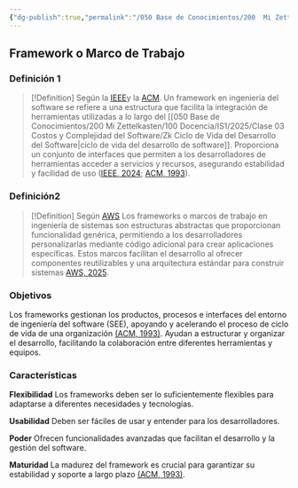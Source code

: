 ```yaml
---
{"dg-publish":true,"permalink":"/050 Base de Conocimientos/200  Mi Zettelkasten/010 Informática/Zk Framework o Marco de Trabajo/","tags":["diseñoGráfico","framework","marcoDeTrabajo"]}
---
```


## Framework o Marco de Trabajo

### Definición 1

>[!Definition] Según la [IEEE](https://www.ieee.org/about/vision-mission.html)y la [ACM](https://www.acm.org/about-acm/about-the-acm-organization).
Un framework en ingeniería del software se refiere a una estructura que facilita la integración de herramientas utilizadas a lo largo del [[050 Base de Conocimientos/200  Mi Zettelkasten/100 Docencia/IS1/2025/Clase 03 Costos y Complejidad del Software/Zk Ciclo de Vida del Desarrollo del Software\|ciclo de vida del desarrollo de software]]. Proporciona un conjunto de interfaces que permiten a los desarrolladores de herramientas acceder a servicios y recursos, asegurando estabilidad y facilidad de uso ([IEEE, 2024](https://ieeexplore.ieee.org/document/6188465/); [ACM, 1993](https://dl.acm.org/doi/pdf/10.1145/257683.257730)).

### Definición2

>[!Definition] Según [AWS](https://aws.amazon.com/es/what-is-aws/)
Los frameworks o marcos de trabajo en ingeniería de sistemas son estructuras abstractas que proporcionan funcionalidad genérica, permitiendo a los desarrolladores personalizarlas mediante código adicional para crear aplicaciones específicas. Estos marcos facilitan el desarrollo al ofrecer componentes reutilizables y una arquitectura estándar para construir sistemas [AWS, 2025](https://aws.amazon.com/what-is/framework/).

### Objetivos
Los frameworks gestionan los productos, procesos e interfaces del entorno de ingeniería del software (SEE), apoyando y acelerando el proceso de ciclo de vida de una organización [(ACM, 1993)](https://dl.acm.org/doi/pdf/10.1145/257683.257730). Ayudan a estructurar y organizar el desarrollo, facilitando la colaboración entre diferentes herramientas y equipos.

### Características
    
**Flexibilidad**
Los frameworks deben ser lo suficientemente flexibles para adaptarse a diferentes necesidades y tecnologías.
        
**Usabilidad**
Deben ser fáciles de usar y entender para los desarrolladores.
        
**Poder**
Ofrecen funcionalidades avanzadas que facilitan el desarrollo y la gestión del software.
        
**Maturidad**
La madurez del framework es crucial para garantizar su estabilidad y soporte a largo plazo [(ACM, 1993)](https://dl.acm.org/doi/pdf/10.1145/257683.257730).
